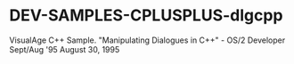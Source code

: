 # DEV-SAMPLES-CPLUSPLUS-dlgcpp
VisualAge C++ Sample. "Manipulating Dialogues in C++" - OS/2 Developer Sept/Aug '95 August 30, 1995 
